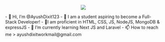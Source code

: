 <p align="center">
  <img src="https://capsule-render.vercel.app/api?text=Hey Everyone!🕹️&animation=fadeIn&type=waving&color=gradient&height=100"/>
</p>
- 👋 Hi, I’m @AyushDixit123
- 👀 I am a student aspiring to become a Full-Stack Developer!
- 🔭I am proficient in HTML, CSS, JS, NodeJS, MongoDB & expressJS
- 🌱 I’m currently learning Next JS and Laravel
- 📫 How to reach me > ayushdixitworkmail@gmail.com


<!---
AyushDixit123/AyushDixit123 is a ✨ special ✨ repository because its `README.md` (this file) appears on your GitHub profile.
You can click the Preview link to take a look at your changes.
--->
